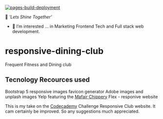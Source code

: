 [![pages-build-deployment](https://github.com/SOliv1/responsive-dining-club/actions/workflows/pages/pages-build-deployment/badge.svg)](https://github.com/SOliv1/responsive-dining-club/actions/workflows/pages/pages-build-deployment)

🌟 *'Lets Shine Together'* 
- 👀 I’m interested ... in Marketing Frontend Tech and Full stack web development.

# responsive-dining-club
Frequent Fitness and Dining club

## Tecnology Recources used
Bootstrap 5 responsive images
favicon generator
Adobe images and unplash images
Yelp featuring the [Mafair Chippery](https://www.yelp.co.uk/biz/the-mayfair-chippy-london-2?osq=restaurants)
Flex - responive website

This is my take on the [Codecademy](https://www.codecademy.com) Challenge Responsive Club website. It cam certainly be improved. So any suggestions much appreciated.



